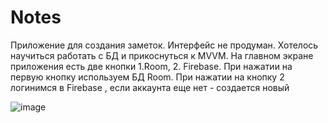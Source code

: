 # Notes
Приложение для создания заметок. Интерфейс не продуман. Хотелось научиться работать с БД и прикоснуться к MVVM.
На главном экране приложения есть две кнопки 1.Room, 2. Firebase.
При нажатии на первую кнопку используем БД Room. 
При нажатии на кнопку 2 логинимся в Firebase , если аккаунта еще нет - создается новый




![image](https://user-images.githubusercontent.com/70865564/134743775-cd57fe12-f755-4aec-97ab-3b8b70f026fc.png)
